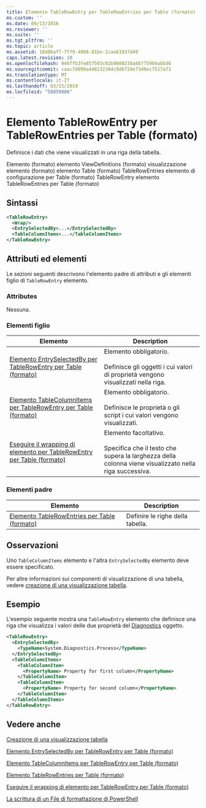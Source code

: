 ```yaml
---
title: Elemento TableRowEntry per TableRowEntries per Table (formato) | Microsoft Docs
ms.custom: ''
ms.date: 09/13/2016
ms.reviewer: ''
ms.suite: ''
ms.tgt_pltfrm: ''
ms.topic: article
ms.assetid: 18d86af7-7ff9-4968-81be-2caa61937d49
caps.latest.revision: 10
ms.openlocfilehash: 946ffb3fe857503c02b9000238a86775969abbd6
ms.sourcegitcommit: caac7d098a448232304c9d6728e7340ec7517a71
ms.translationtype: MT
ms.contentlocale: it-IT
ms.lasthandoff: 03/15/2019
ms.locfileid: "58059886"
---
```

# <a name="tablerowentry-element-for-tablerowentries-for-tablecontrol-format"></a>Elemento TableRowEntry per TableRowEntries per Table (formato)

Definisce i dati che viene visualizzati in una riga della tabella.

Elemento (formato) elemento ViewDefinitions (formato) visualizzazione elemento (formato) elemento Table (formato) TableRowEntries elemento di configurazione per Table (formato) TableRowEntry elemento TableRowEntries per Table (formato)

## <a name="syntax"></a>Sintassi

```xml
<TableRowEntry>
  <Wrap/>
  <EntrySelectedBy>...</EntrySelectedBy>
  <TableColumnItems>...</TableColumnItems>
</TableRowEntry>
```

## <a name="attributes-and-elements"></a>Attributi ed elementi

Le sezioni seguenti descrivono l'elemento padre di attributi e gli elementi figlio di `TableRowEntry` elemento.

### <a name="attributes"></a>Attributes

Nessuna.

### <a name="child-elements"></a>Elementi figlio

|Elemento|Description|
|-------------|-----------------|
|[Elemento EntrySelectedBy per TableRowEntry per Table (formato)](./entryselectedby-element-for-tablerowentry-for-tablecontrol-format.md)|Elemento obbligatorio.<br /><br /> Definisce gli oggetti i cui valori di proprietà vengono visualizzati nella riga.|
|[Elemento TableColumnItems per TableRowEntry per Table (formato)](./tablecolumnitems-element-for-tablerowentry-for-tablecontrol-format.md)|Elemento obbligatorio.<br /><br /> Definisce le proprietà o gli script i cui valori vengono visualizzati.|
|[Eseguire il wrapping di elemento per TableRowEntry per Table (formato)](./wrap-element-for-tablerowentry-for-tablecontrol-format.md)|Elemento facoltativo.<br /><br /> Specifica che il testo che supera la larghezza della colonna viene visualizzato nella riga successiva.|

### <a name="parent-elements"></a>Elementi padre

|Elemento|Description|
|-------------|-----------------|
|[Elemento TableRowEntries per Table (formato)](./tablerowentries-element-for-tablecontrol-format.md)|Definire le righe della tabella.|

## <a name="remarks"></a>Osservazioni

Uno `TableColumnItems` elemento e l'altra `EntrySelectedBy` elemento deve essere specificato.

Per altre informazioni sui componenti di visualizzazione di una tabella, vedere [creazione di una visualizzazione tabella](./creating-a-table-view.md).

## <a name="example"></a>Esempio

L'esempio seguente mostra una `TableRowEntry` elemento che definisce una riga che visualizza i valori delle due proprietà del [Diagnostics](/dotnet/api/System.Diagnostics.Process) oggetto.

```xml
<TableRowEntry>
  <EntrySelectedBy>
    <TypeName>System.Diagnostics.Process</TypeName>
  </EntrySelectedBy>
  <TableColumnItems>
    <TableColumnItem>
      <PropertyName> Property for first column</PropertyName>
    </TableColumnItem>
    <TableColumnItem>
      <PropertyName> Property for second column</PropertyName>
    </TableColumnItem>
  </TableColumnItems>
</TableRowEntry>
```

## <a name="see-also"></a>Vedere anche

[Creazione di una visualizzazione tabella](./creating-a-table-view.md)

[Elemento EntrySelectedBy per TableRowEntry per Table (formato)](./entryselectedby-element-for-tablerowentry-for-tablecontrol-format.md)

[Elemento TableColumnItems per TableRowEntry per Table (formato)](./tablecolumnitems-element-for-tablerowentry-for-tablecontrol-format.md)

[Elemento TableRowEntries per Table (formato)](./tablerowentries-element-for-tablecontrol-format.md)

[Eseguire il wrapping di elemento per TableRowEntry per Table (formato)](./wrap-element-for-tablerowentry-for-tablecontrol-format.md)

[La scrittura di un File di formattazione di PowerShell](./writing-a-powershell-formatting-file.md)
